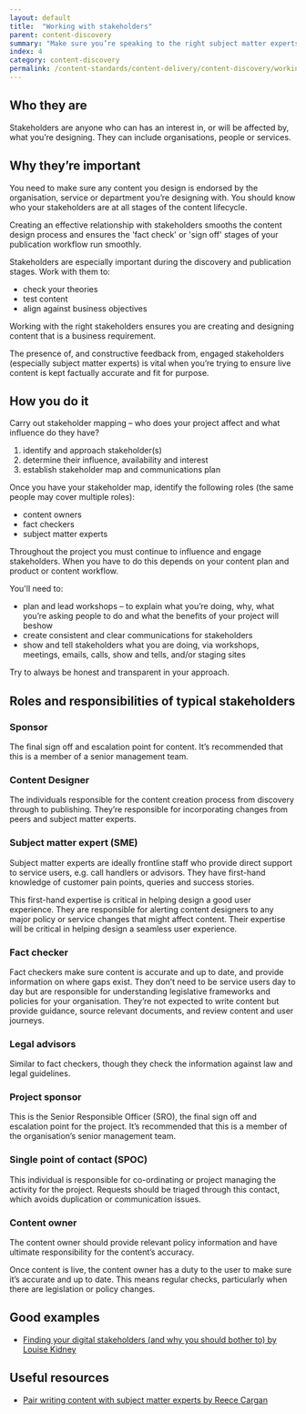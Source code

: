 ```yaml
---
layout: default
title:  "Working with stakeholders"
parent: content-discovery
summary: "Make sure you’re speaking to the right subject matter experts throughout the publishing workflow."
index: 4
category: content-discovery
permalink: /content-standards/content-delivery/content-discovery/working-with-stakeholders/
---
```


## Who they are

Stakeholders are anyone who can has an interest in, or will be affected by, what you’re designing. They can include organisations, people or services.

## Why they’re important

You need to make sure any content you design is endorsed by the organisation, service or department you’re designing with. You should know who your stakeholders are at all stages of the content lifecycle.

Creating an effective relationship with stakeholders smooths the content design process and ensures the 'fact check' or 'sign off' stages of your publication workflow run smoothly.

Stakeholders are especially important during the discovery and publication stages. Work with them to:

* check your theories
* test content
* align against business objectives

Working with the right stakeholders ensures you are creating and designing content that is a business requirement.

The presence of, and constructive feedback from, engaged stakeholders (especially subject matter experts) is vital when you’re trying to ensure live content is kept factually accurate and fit for purpose.

## How you do it

Carry out stakeholder mapping – who does your project affect and what influence do they have?

1. identify and approach stakeholder(s)
2. determine their influence, availability and interest
3. establish stakeholder map and communications plan

Once you have your stakeholder map, identify the following roles (the same people may cover multiple roles):

* content owners
* fact checkers
* subject matter experts

Throughout the project you must continue to influence and engage stakeholders. When you have to do this depends on your content plan and product or content workflow.

You'll need to:

* plan and lead workshops – to explain what you’re doing, why, what you’re asking people to do and what the benefits of your project will beshow
* create consistent and clear communications for stakeholders
* show and tell stakeholders what you are doing, via workshops, meetings, emails, calls, show and tells, and/or staging sites

Try to always be honest and transparent in your approach.

## Roles and responsibilities of typical stakeholders

### Sponsor
The final sign off and escalation point for content. It’s recommended that this is a member of a senior management team.

### Content Designer
The individuals responsible for the content creation process from discovery through to publishing. They’re responsible for incorporating changes from peers and subject matter experts.

### Subject matter expert (SME)
Subject matter experts are ideally frontline staff who provide direct support to service users, e.g. call handlers or advisors. They have first-hand knowledge of customer pain points, queries and success stories.

This first-hand expertise is critical in helping design a good user experience. They are responsible for alerting content designers to any major policy or service changes that might affect content. Their expertise will be critical in helping design a seamless user experience.

### Fact checker
Fact checkers make sure content is accurate and up to date, and provide information on where gaps exist. They don’t need to be service users day to day but are responsible for understanding legislative frameworks and policies for your organisation. They’re not expected to write content but provide guidance, source relevant documents, and review content and user journeys.

### Legal advisors
Similar to fact checkers, though they check the information against law and legal guidelines.

### Project sponsor
This is the Senior Responsible Officer (SRO), the final sign off and escalation point for the project. It’s recommended that this is a member of the organisation’s senior management team.

### Single point of contact (SPOC)
This individual is responsible for co-ordinating or project managing the activity for the project. Requests should be triaged through this contact, which avoids duplication or communication issues.

### Content owner
The content owner should provide relevant policy information and have ultimate responsibility for the content’s accuracy.

Once content is live, the content owner has a duty to the user to make sure it’s accurate and up to date. This means regular checks, particularly when there are legislation or policy changes.

## Good examples
* [Finding your digital stakeholders (and why you should bother to) by Louise Kidney](https://gds.blog.gov.uk/2012/09/17/finding-your-digital-stakeholders-and-why-you-should-bother-to/)

## Useful resources
* [Pair writing content with subject matter experts by Reece Cargan](https://blogs.gov.scot/digital/2016/11/25/pair-writing-content-with-subject-matter-experts/)
